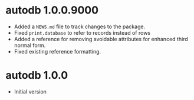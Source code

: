# autodb 1.0.0.9000

* Added a `NEWS.md` file to track changes to the package.
* Fixed `print.database` to refer to records instead of rows
* Added a reference for removing avoidable attributes for enhanced third normal
form.
* Fixed existing reference formatting.

# autodb 1.0.0

* Initial version
